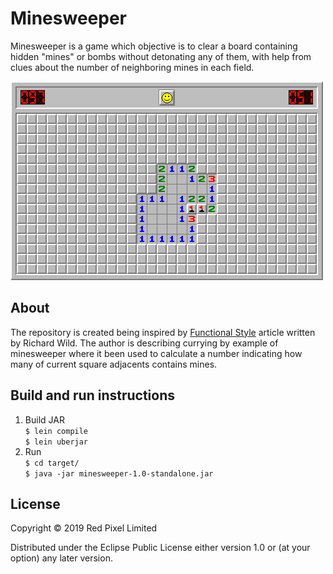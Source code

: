 # Minesweeper

Minesweeper is a game which objective is to clear a board containing hidden "mines" or bombs without detonating any of them, with help from clues about the number of neighboring mines in each field. 

![minesweeper](doc/minesweeper.png?raw=true "Minesweeper")

## About

The repository is created being inspired by [Functional Style](https://codurance.com/2018/11/02/the-functional-style-part-6/) article written by Richard Wild. The author is describing currying by example of minesweeper where it been used to calculate a number indicating how many of current square adjacents contains mines.  

## Build and run instructions
1. Build JAR   
`$ lein compile`   
`$ lein uberjar`   
2. Run   
`$ cd target/`   
`$ java -jar minesweeper-1.0-standalone.jar`   

## License

Copyright © 2019 Red Pixel Limited

Distributed under the Eclipse Public License either version 1.0 or (at
your option) any later version.
